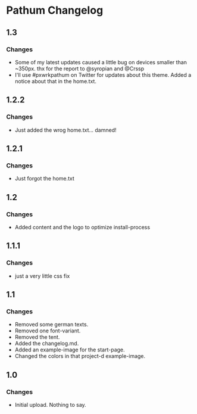 # Pathum Changelog

## 1.3

### Changes

- Some of my latest updates caused a little bug on devices smaller than ~350px. thx for the report to @syropian and @Crssp
- I'll use #pxwrkpathum on Twitter for updates about this theme. Added a notice about that in the home.txt. 

## 1.2.2

### Changes

- Just added the wrog home.txt... damned!

## 1.2.1

### Changes

- Just forgot the home.txt

## 1.2

### Changes

- Added content and the logo to optimize install-process

## 1.1.1

### Changes

- just a very little css fix

## 1.1

### Changes

- Removed some german texts. 
- Removed one font-variant. 
- Removed the tent.
- Added the changelog.md.
- Added an example-image for the start-page.
- Changed the colors in that project-d example-image.

## 1.0

### Changes

- Initial upload. Nothing to say.


